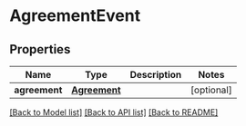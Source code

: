 # AgreementEvent

## Properties
Name | Type | Description | Notes
------------ | ------------- | ------------- | -------------
**agreement** | [**Agreement**](Agreement.md) |  | [optional] 

[[Back to Model list]](../README.md#documentation-for-models) [[Back to API list]](../README.md#documentation-for-api-endpoints) [[Back to README]](../README.md)


